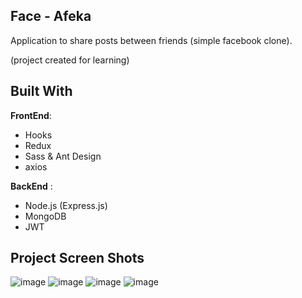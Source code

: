 ## Face - Afeka

Application to share posts between friends (simple facebook clone).

(project created for learning)

## Built With

**FrontEnd**:

- Hooks
- Redux
- Sass & Ant Design
- axios

**BackEnd** :

- Node.js (Express.js)
- MongoDB
- JWT

## Project Screen Shots

![image](https://user-images.githubusercontent.com/54754198/90021662-3df95680-dcba-11ea-9b8f-bfc5994e7d61.png)
![image](https://user-images.githubusercontent.com/54754198/90021768-5ff2d900-dcba-11ea-869e-0644f8e6365e.png)
![image](https://user-images.githubusercontent.com/54754198/90021850-739e3f80-dcba-11ea-8131-4dd8a8dcf888.png)
![image](https://user-images.githubusercontent.com/54754198/90022052-b3652700-dcba-11ea-99be-c4a2ee9b3ea4.png)

